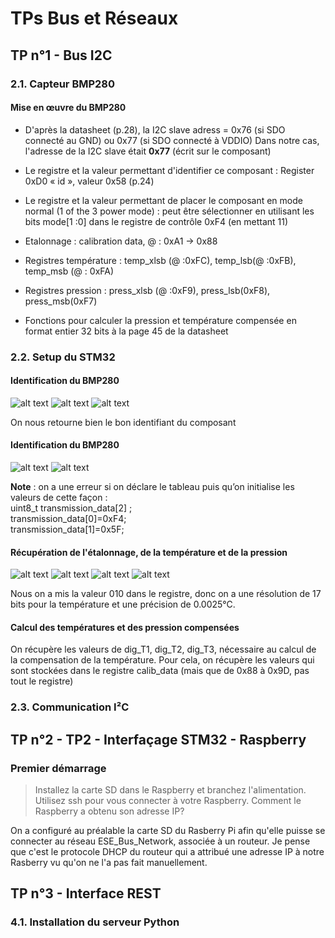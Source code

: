 # TPs Bus et Réseaux

## TP n°1 - Bus I2C

### 2.1. Capteur BMP280
#### Mise en œuvre du BMP280

* D'après la datasheet (p.28), la I2C slave adress = 0x76 (si SDO connecté au GND) ou 0x77 (si SDO connecté à VDDIO)
Dans notre cas, l'adresse de la I2C slave était **0x77** (écrit sur le composant)

* Le registre et la valeur permettant d'identifier ce composant : Register 0xD0 « id », valeur 0x58 (p.24)

* Le registre et la valeur permettant de placer le composant en mode normal (1 of the 3 power mode) : peut être sélectionner en utilisant les bits mode[1 :0] dans le registre de contrôle 0xF4 (en mettant 11)

* Etalonnage : calibration data, @ : 0xA1 -> 0x88 

* Registres température : temp_xlsb (@ :0xFC), temp_lsb(@ :0xFB), temp_msb (@ : 0xFA)

* Registres pression : press_xlsb (@ :0xF9), press_lsb(0xF8), press_msb(0xF7)

* Fonctions pour calculer la pression et température compensée en format entier 32 bits à la page 45 de la datasheet


### 2.2. Setup du STM32
#### Identification du BMP280

![alt text](https://github.com/Chatvolant/TP_Bus_et_reseaux/blob/main/code_identif1.png)
![alt text](https://github.com/Chatvolant/TP_Bus_et_reseaux/blob/main/code_identif2.png)
![alt text](https://github.com/Chatvolant/TP_Bus_et_reseaux/blob/main/code_identif3.png)

On nous retourne bien le bon identifiant du composant

#### Identification du BMP280
![alt text](https://github.com/Chatvolant/TP_Bus_et_reseaux/blob/main/code_identif4.png)
![alt text](https://github.com/Chatvolant/TP_Bus_et_reseaux/blob/main/code_identif5.png)

**Note** : on a une erreur si on déclare le tableau puis qu’on initialise les valeurs de cette façon :  
uint8_t transmission_data[2] ;  
transmission_data[0]=0xF4;  
transmission_data[1]=0x5F;  


#### Récupération de l'étalonnage, de la température et de la pression
![alt text](https://github.com/Chatvolant/TP_Bus_et_reseaux/blob/main/code_identif6.png)
![alt text](https://github.com/Chatvolant/TP_Bus_et_reseaux/blob/main/code_identif7.png)
![alt text](https://github.com/Chatvolant/TP_Bus_et_reseaux/blob/main/code_identif8.png)
![alt text](https://github.com/Chatvolant/TP_Bus_et_reseaux/blob/main/code_identif9.png)

Nous on a mis la valeur 010 dans le registre, donc on a une résolution de 17 bits pour la température et une précision de 0.0025°C.

#### Calcul des températures et des pression compensées

On récupère les valeurs de dig_T1, dig_T2, dig_T3, nécessaire au calcul de la compensation de la température.
Pour cela, on récupère les valeurs qui sont stockées dans le registre calib_data (mais que de 0x88 à 0x9D, pas tout le registre)



### 2.3. Communication I²C




## TP n°2 - TP2 - Interfaçage STM32 - Raspberry
### Premier démarrage
> Installez la carte SD dans le Raspberry et branchez l'alimentation.
Utilisez ssh pour vous connecter à votre Raspberry. Comment le Raspberry a obtenu son adresse IP? 

On a configuré au préalable la carte SD du Rasberry Pi afin qu'elle puisse se connecter au réseau ESE_Bus_Network, associée à un routeur.
Je pense que c'est le protocole DHCP du routeur qui a attribué une adresse IP à notre Rasberry vu qu'on ne l'a pas fait manuellement.




## TP n°3 - Interface REST
### 4.1. Installation du serveur Python


